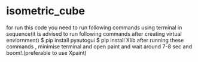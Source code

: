 # isometric_cube
for run this code
you need to run following commands using terminal in sequence(it is advised to run following commands after creating 
             virtual enviornment)
 $ pip install pyautogui
 $ pip  install Xlib
after running these commands , minimise terminal and open paint and wait around 7-8 sec and boom!.(preferable to use Xpaint)
